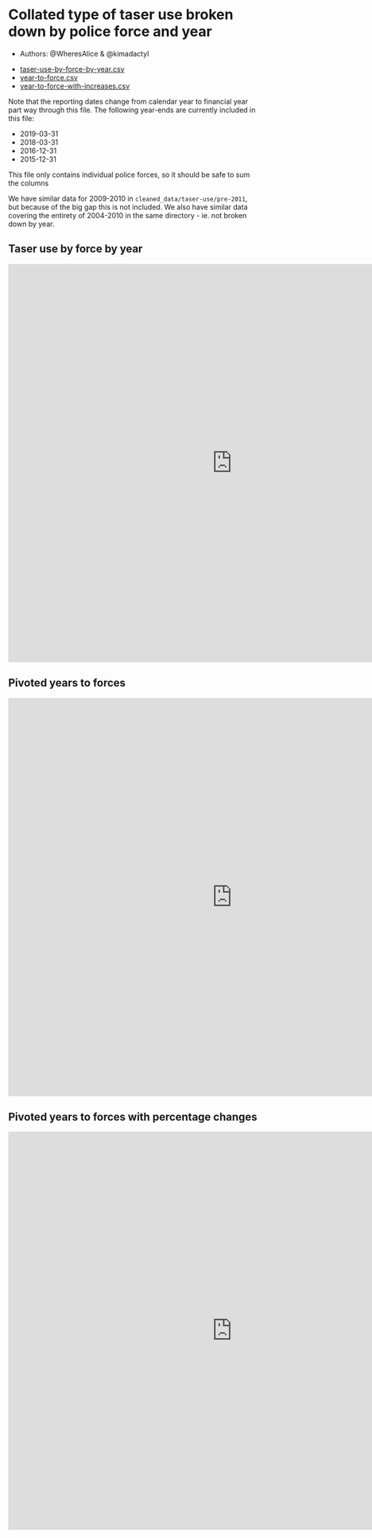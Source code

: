 # Collated type of taser use broken down by police force and year

- Authors: @WheresAlice & @kimadactyl

 * [taser-use-by-force-by-year.csv](taser-use-by-force-by-year.csv)
 * [year-to-force.csv](year-to-force.csv)
 * [year-to-force-with-increases.csv](year-to-force-with-increases.csv)

Note that the reporting dates change from calendar year to financial year part way through this file.  The following year-ends are currently included in this file:

- 2019-03-31
- 2018-03-31
- 2016-12-31
- 2015-12-31

This file only contains individual police forces, so it should be safe to sum the columns

We have similar data for 2009-2010 in `cleaned_data/taser-use/pre-2011`, but because of the big gap this is not included.  We also have similar data covering the entirety of 2004-2010 in the same directory - ie. not broken down by year.

## Taser use by force by year

<iframe style="border-style: none;" src="https://csv.resistancelab.network/#/analysis/0004-taser-usage/taser-use-by-force-by-year.csv" height="800" width="900"></iframe>

## Pivoted years to forces

<iframe style="border-style: none;" src="https://csv.resistancelab.network/#/analysis/0004-taser-usage/year-to-force.csv" height="800" width="900"></iframe>

## Pivoted years to forces with percentage changes

<iframe style="border-style: none;" src="https://csv.resistancelab.network/#/analysis/0004-taser-usage/year-to-force-with-increases.csv" height="800" width="900"></iframe>
